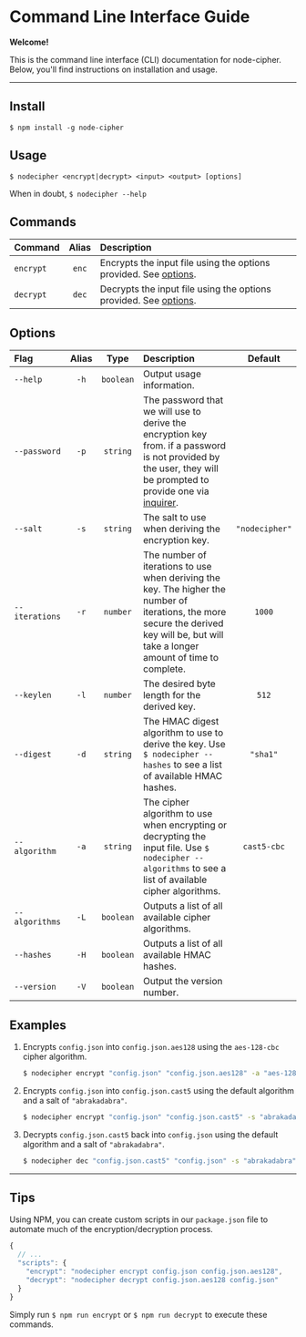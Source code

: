 Command Line Interface Guide
============================

**Welcome!**

This is the command line interface (CLI) documentation for node-cipher. Below, you'll find instructions on installation and usage.


***


Install
-------

```
$ npm install -g node-cipher
```


Usage
-----

```
$ nodecipher <encrypt|decrypt> <input> <output> [options]
```

When in doubt, `$ nodecipher --help`


Commands
--------

|Command|Alias|Description|
|:------|:---:|:----------|
|`encrypt`|`enc`|Encrypts the input file using the options provided. See [options](#options).|
|`decrypt`|`dec`|Decrypts the input file using the options provided. See [options](#options).|


Options
-----

|Flag|Alias|Type|Description|Default|
|:---|:---:|:--:|:----------|:-----:|
|`--help`|`-h`|`boolean`|Output usage information.|
|`--password`|`-p`|`string`|The password that we will use to derive the encryption key from. if a password is not provided by the user, they will be prompted to provide one via [inquirer](https://npmjs.org/package/inquirer).||
|`--salt`|`-s`|`string`|The salt to use when deriving the encryption key.|`"nodecipher"`|
|`--iterations`|`-r`|`number`|The number of iterations to use when deriving the key. The higher the number of iterations, the more secure the derived key will be, but will take a longer amount of time to complete.|`1000`|
|`--keylen`|`-l`|`number`|The desired byte length for the derived key.|`512`|
|`--digest`|`-d`|`string`|The HMAC digest algorithm to use to derive the key. Use `$ nodecipher --hashes` to see a list of available HMAC hashes.|`"sha1"`|
|`--algorithm`|`-a`|`string`|The cipher algorithm to use when encrypting or decrypting the input file. Use `$ nodecipher --algorithms` to see a list of available cipher algorithms.|`cast5-cbc`|
|`--algorithms`|`-L`|`boolean`|Outputs a list of all available cipher algorithms.|
|`--hashes`|`-H`|`boolean`|Outputs a list of all available HMAC hashes.|
|`--version`|`-V`|`boolean`|Output the version number.|


Examples
-------

1. Encrypts `config.json` into `config.json.aes128` using the `aes-128-cbc` cipher algorithm.

    ```bash
    $ nodecipher encrypt "config.json" "config.json.aes128" -a "aes-128-cbc"
    ```

2. Encrypts `config.json` into `config.json.cast5` using the default algorithm and a salt of `"abrakadabra"`.

    ```bash
    $ nodecipher encrypt "config.json" "config.json.cast5" -s "abrakadabra"
    ```

3. Decrypts `config.json.cast5` back into `config.json` using the default algorithm and a salt of `"abrakadabra"`.

    ```bash
    $ nodecipher dec "config.json.cast5" "config.json" -s "abrakadabra"
    ```


***


Tips
----

Using NPM, you can create custom scripts in our `package.json` file to automate much of the encryption/decryption process.

```js
{
  // ...
  "scripts": {
    "encrypt": "nodecipher encrypt config.json config.json.aes128",
    "decrypt": "nodecipher decrypt config.json.aes128 config.json"
  }
}
```

Simply run `$ npm run encrypt` or `$ npm run decrypt` to execute these commands.
